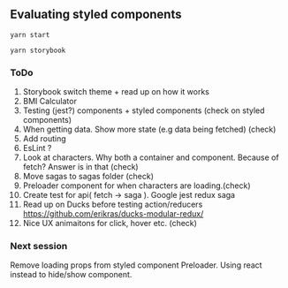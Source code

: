 ## Evaluating styled components

`yarn start`

`yarn storybook`

### ToDo
 1. Storybook switch theme + read up on how it works
 2. BMI Calculator
 3. Testing (jest?) components + styled components (check on styled components)
 4. When getting data. Show more state (e.g data being fetched) (check)
 5. Add routing
 6. EsLint ?
 7. Look at characters. Why both a container and component. Because of fetch? Answer is in that (check)
 8. Move sagas to sagas folder (check)
 9. Preloader component for when characters are loading.(check)
 10. Create test for api( fetch -> saga ). Google jest redux saga
 11. Read up on Ducks before testing action/reducers https://github.com/erikras/ducks-modular-redux/
 12. Nice UX animaitons for click, hover etc. (check)

 ### Next session

Remove loading props from styled component Preloader. Using react instead to hide/show component.
